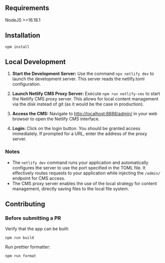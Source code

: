 ## Requirements

NodeJS >=16.18.1

## Installation

```
npm install
```

## Local Development

1. **Start the Development Server:** Use the command `npx netlify dev` to launch the development server. This server reads the netlify.toml configuration.

2. **Launch Netlify CMS Proxy Server:** Execute `npm run netlify-cms` to start the Netlify CMS proxy server. This allows for local content management via the disk instead of git (as it would be the case in production).

3. **Access the CMS:** Navigate to [http://localhost:8888/admin/](http://localhost:8888/admin/) in your web browser to open the Netlify CMS interface.

4. **Login:** Click on the login button. You should be granted access immediately. If prompted for a URL, enter the address of the proxy server.

### Notes
- The `netlify dev` command runs your application and automatically configures the server to use the port specified in the TOML file. It effectively routes requests to your application while injecting the `/admin/` endpoint for CMS access.
- The CMS proxy server enables the use of the local strategy for content management, directly saving files to the local file system.


## Contributing

### Before submitting a PR

Verify that the app can be built:

```
npm run build
```

Run prettier formatter:

```
npm run format
```
